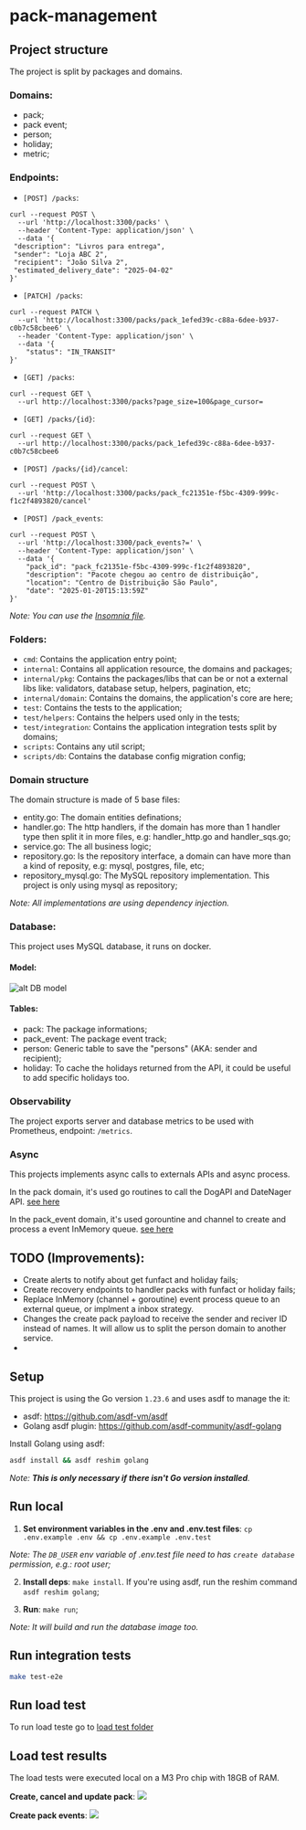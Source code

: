 # pack-management

## Project structure

The project is split by packages and domains.

### Domains:

- pack;
- pack event;
- person;
- holiday;
- metric;

### Endpoints:

- `[POST] /packs`:
```
curl --request POST \
  --url 'http://localhost:3300/packs' \
  --header 'Content-Type: application/json' \
  --data '{
 "description": "Livros para entrega",
 "sender": "Loja ABC 2",
 "recipient": "João Silva 2",
 "estimated_delivery_date": "2025-04-02"
}'
```
- `[PATCH] /packs`:
```
curl --request PATCH \
  --url 'http://localhost:3300/packs/pack_1efed39c-c88a-6dee-b937-c0b7c58cbee6' \
  --header 'Content-Type: application/json' \
  --data '{
	"status": "IN_TRANSIT"
}'
```
- `[GET] /packs`:
```
curl --request GET \
  --url http://localhost:3300/packs?page_size=100&page_cursor=
```
- `[GET] /packs/{id}`:
```
curl --request GET \
  --url http://localhost:3300/packs/pack_1efed39c-c88a-6dee-b937-c0b7c58cbee6
```
- `[POST] /packs/{id}/cancel`:
```
curl --request POST \
  --url 'http://localhost:3300/packs/pack_fc21351e-f5bc-4309-999c-f1c2f4893820/cancel'
```
- `[POST] /pack_events`:
```
curl --request POST \
  --url 'http://localhost:3300/pack_events?=' \
  --header 'Content-Type: application/json' \
  --data '{
	"pack_id": "pack_fc21351e-f5bc-4309-999c-f1c2f4893820",
	"description": "Pacote chegou ao centro de distribuição",
	"location": "Centro de Distribuição São Paulo",
	"date": "2025-01-20T15:13:59Z"
}'
```

_Note: You can use the [Insomnia file](./__docs/pack-management-api.json)._ 

### Folders:

- `cmd`: Contains the application entry point;
- `internal`: Contains all application resource, the domains and packages;
- `internal/pkg`: Contains the packages/libs that can be or not a external libs like: validators, database setup, helpers, pagination, etc;
- `internal/domain`: Contains the domains, the application's core are here;
- `test`: Contains the tests to the application;
- `test/helpers`: Contains the helpers used only in the tests;
- `test/integration`: Contains the application integration tests split by domains;
- `scripts`: Contains any util script;
- `scripts/db`: Contains the database config migration config;

### Domain structure
The domain structure is made of 5 base files:
- entity.go: The domain entities definations;
- handler.go: The http handlers, if the domain has more than 1 handler type then split it in more files, e.g: handler_http.go and handler_sqs.go;
- service.go: The all business logic;
- repository.go: Is the repository interface, a domain can have more than a kind of reposity, e.g: mysql, postgres, file, etc;
- repository_mysql.go:  The MySQL repository implementation. This project is only using mysql as repository;

_Note: All implementations are using dependency injection._ 

### Database:

This project uses MySQL database, it runs on docker.

#### Model:

![alt DB model](./__docs/images/database.png)

#### Tables:
- pack: The package informations;
- pack_event: The package event track;
- person: Generic table to save the "persons" (AKA: sender and recipient);
- holiday: To cache the holidays returned from the API, it could be useful to add specific holidays too.

### Observability
The project exports server and database metrics to be used with Prometheus,
endpoint: `/metrics`.

### Async
This projects implements async calls to externals APIs and async process.

In the pack domain, it's used go routines to call the DogAPI and DateNager API. [see here](./internal/domain/pack/service.go#L99)

In the pack_event domain, it's used gorountine and channel to create and process a event InMemory queue. [see here](./internal/domain/packevent/service.go#L55)


## TODO (Improvements):

- Create alerts to notify about get funfact and holiday fails;
- Create recovery endpoints to handler packs with funfact or holiday fails;
- Replace InMemory (channel + goroutine) event process queue to an external queue, or implment a inbox strategy.
- Changes the create pack payload to receive the sender and reciver ID instead of names. It will allow us to split the person domain to another service.
-

## Setup

This project is using the Go version `1.23.6` and uses asdf to manage the it:

- asdf: https://github.com/asdf-vm/asdf
- Golang asdf plugin: https://github.com/asdf-community/asdf-golang

Install Golang using asdf:

```sh
asdf install && asdf reshim golang
```

_Note: **This is only necessary if there isn't Go version installed**._

## Run local

1. **Set environment variables in the .env and .env.test files**: `cp .env.example .env && cp .env.example .env.test`

_Note: The `DB_USER` env variable of .env.test file need to has `create database` permission, e.g.: root user;_

2. **Install deps**: `make install`.
   If you're using asdf, run the reshim command `asdf reshim golang`;

3. **Run**: `make run`;

_Note: It will build and run the database image too._

## Run integration tests

```sh
make test-e2e
```

## Run load test

To run load teste go to [load test folder](./__loadtest/README.md)

## Load test results

The load tests were executed local on a M3 Pro chip with 18GB of RAM.

**Create, cancel and update pack**:
![](./__docs/images/load_test_packs_2025-02-17.png)

**Create pack events**:
![](./__docs/images/load_test_events_2025-02-17.png)
